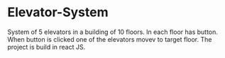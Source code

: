 # Elevator-System
System of 5 elevators in a building of 10 floors.
In each floor has button. When button is clicked one of the elevators movev to target floor. 
The project is build in react JS.

